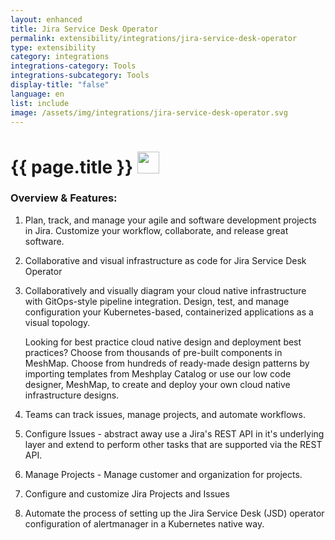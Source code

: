 ```yaml
---
layout: enhanced
title: Jira Service Desk Operator
permalink: extensibility/integrations/jira-service-desk-operator
type: extensibility
category: integrations
integrations-category: Tools
integrations-subcategory: Tools
display-title: "false"
language: en
list: include
image: /assets/img/integrations/jira-service-desk-operator.svg
---
```


<h1>{{ page.title }} <img src="{{ page.image }}" style="width: 35px; height: 35px;" /></h1>


<!-- This needs replaced with the Category property, not the sub-category.
 #### About: Plan, track, and manage your agile and software development projects in Jira. Customize your workflow, collaborate, and release great software. -->

### Overview & Features:

1. Plan, track, and manage your agile and software development projects in Jira. Customize your workflow, collaborate, and release great software.

2. Collaborative and visual infrastructure as code for Jira Service Desk Operator

4. 
    Collaboratively and visually diagram your cloud native infrastructure with GitOps-style pipeline integration. Design, test, and manage configuration your Kubernetes-based, containerized applications as a visual topology.



    Looking for best practice cloud native design and deployment best practices? Choose from thousands of pre-built components in MeshMap. Choose from hundreds of ready-made design patterns by importing templates from Meshplay Catalog or use our low code designer, MeshMap, to create and deploy your own cloud native infrastructure designs.



5. Teams can track issues, manage projects, and automate workflows.

6. Configure Issues - abstract away use a Jira's REST API in it's underlying layer and extend to perform other tasks that are supported via the REST API.

7. Manage Projects - Manage customer and organization for projects.

8. Configure and customize Jira Projects and Issues

9. Automate the process of setting up the Jira Service Desk (JSD) operator configuration of alertmanager in a Kubernetes native way. 

